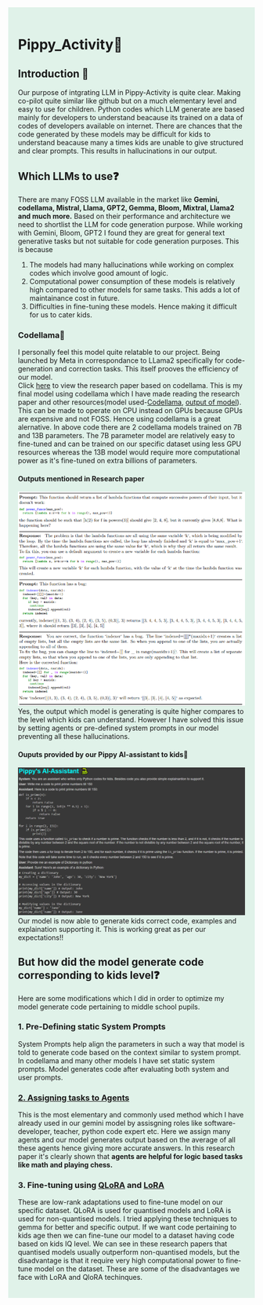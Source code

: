 <div style="background-color: #E0F2E9; padding: 20px;">
  
# Pippy_Activity🐍

## Introduction 📝
Our purpose of intgrating LLM in Pippy-Activity is quite clear. Making co-pilot quite similar like github but on a much elementary level and easy to use for children. Python codes which LLM generate are based mainly for developers to understand beacause its trained on a data of codes of developers available on internet. There are chances that the code generated by these models may be difficult for kids to understand beacause many a times kids are unable to give structured and clear prompts. This results in hallucinations in our output.
## Which LLMs to use❓
There are many FOSS LLM available in the market like **Gemini, codellama, Mistral, Llama, GPT2, Gemma, Bloom, Mixtral, Llama2 and much more.** Based on their performance and architecture we need to shortlist the LLM for code generation purpose.
While working with Gemini, Bloom, GPT2 I found they are great for general text generative tasks but not suitable for code generation purposes.
This is because
1. The models had many hallucinations while working on complex codes which involve good amount of logic.
2. Computational power consumption of these models is relatively high compared to other models for same tasks. This adds a lot of maintainance cost in future.
3. Difficulties in fine-tuning these models. Hence making it difficult for us to cater kids.

### Codellama🦙
I personally feel this model quite relatable to our project. Being launched by Meta in correspondance to LLama2 specifically for code-generation and correction tasks. This itself prooves the efficiency of our model.        
Click [here](https://arxiv.org/pdf/2308.12950.pdf) to view the research paper based on codellama.
This is my final model using codellama which I have made reading the research paper and other resources(model used-[Codellama](https://github.com/kshitijdshah99/Pippy_Activity/blob/main/Pippy_Assistant_codeLlama.ipynb), [output of model](https://colab.research.google.com/drive/1sJ7WdnEkQHI-DCRmWQ12IFXgpDuT6hIJ#scrollTo=k_RJObixH_HR)).
This can be made to operate on CPU instead on GPUs because GPUs are expensive and not FOSS. Hence using codellama is a great alernative.
In above code there are 2 codellama models trained on 7B and 13B parameters. The 7B parameter model are relatively easy to fine-tuned and can be trained on our specific dataset using less GPU resources whereas the 13B model would require more computational power as it's fine-tuned on extra billions of parameters.
#### Outputs mentioned in Research paper
![](https://github.com/kshitijdshah99/Pippy_Activity/blob/main/Research%20Paper%20output.png)
Yes, the output which model is generating is quite higher compares to the level which kids can understand. However I have solved this issue by setting agents or pre-defined system prompts in our model preventing all these hallucinations.
#### Ouputs provided by our Pippy AI-assistant to kids👦
![](https://github.com/kshitijdshah99/Pippy_Activity/blob/main/Pippy's%20AI-assistant%20output.png)
Our model is now able to generate kids correct code, examples and explaination supporting it. This is working great as per our expectations!!

## But how did the model generate code corresponding to kids level❓
Here are some modifications which I did in order to optimize my model generate code pertaining to middle school pupils.
### 1. Pre-Defining static System Prompts
System Prompts help align the parameters in such a way that model is told to generate code based on the context similar to system prompt. In codellama and many other models I have set static system prompts. Model generates code after evaluating both system and user prompts.
### [2. Assigning tasks to Agents](https://arxiv.org/abs/2402.05120)
This is the most elementary and commonly used method which I have already used in our gemini model by assisgning roles like software-developer, teacher, python code expert etc.
Here we assign many agents and our model generates output based on the average of all these agents hence giving more accurate answers. In this research paper it's clearly shown that **agents are helpful for logic based tasks like math and playing chess.**
### 3. Fine-tuning using [QLoRA](https://arxiv.org/pdf/2305.14314.pdf) and [LoRA](https://arxiv.org/abs/2106.09685)
These are low-rank adaptations used to fine-tune model on our specific dataset. QLoRA is used for quantised models and LoRA is used for non-quantised models. I tried applying these techniques to gemma for better and specific output. If we want code pertaining to kids age then we can fine-tune our model to a dataset having code based on kids IQ level. We can see in these research papers that quantised models usually outperform non-quantised models, but the disadvantage is that it require very high computational power to fine-tune model on the dataset. These are some of the disadvantages we face with LoRA and QloRA techinques.

</div>


